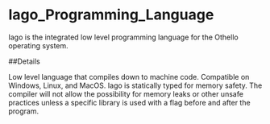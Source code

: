 # Iago_Programming_Language

Iago is the integrated low level programming language for the Othello operating system.

##Details

Low level language that compiles down to machine code.
Compatible on Windows, Linux, and MacOS.
Iago is statically typed for memory safety.
The compiler will not allow the possibility for memory leaks or other unsafe practices unless a specific library is used with a flag before and after the program.

